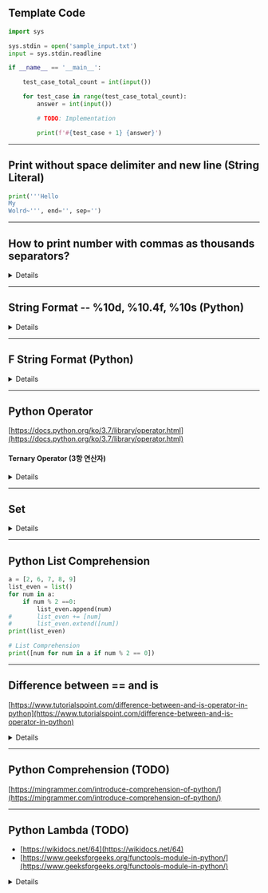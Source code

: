 ## Template Code
```python
import sys

sys.stdin = open('sample_input.txt')
input = sys.stdin.readline

if __name__ == '__main__':

    test_case_total_count = int(input())

    for test_case in range(test_case_total_count):
        answer = int(input())

        # TODO: Implementation

        print(f'#{test_case + 1} {answer}')

```

---
## Print without space delimiter and new line (String Literal)
```python
print('''Hello
My
Wolrd~''', end='', sep='')
```
---
## How to print number with commas as thousands separators?
<details>
  <summary>Details</summary>
  <p>
    
```python
value_info = {
  "Seoul": [10312545, 91375],
  "Pusan": [3567910, 5868],
  "Incheon": [2758296, 64888],
  "Daegu": [2511676, 17230],
  "Gwangju": [1454636, 29774],
}

for key in value_info:
    print(f"{key.rjust(15)}"
          f"{f'{value_info[key][0]:,d}'.rjust(15)}"
          f"{(('+' if value_info[key][1] >= 0 else '-') + f'{value_info[key][1]:,.0f}').rjust(15)}"
          , sep="")
```
  </p>
</details>

---
## String Format -- %10d, %10.4f, %10s (Python)
<details>
  <summary>Details</summary>
  <p>

```python
# 1. %-formatting
weight = 79.12
print("%-10.4f" % weight)

# 2. format function
print(format(weight, "-10.4f"))

# 3. String 
hash_value = "1234567890"
print("%13s" % hash_value)
# print(format(hash_value, "%13s"))   # ValueError: Invalid format specifier
print(hash_value.rjust(13))

```
  </p>
</details>

---
## F String Format (Python)
<details>
  <summary>Details</summary>
  <p>
    
```python
# 1. %-formatting
arr=[1,2,3]
print("%s %s %s" % (arr[0], arr[1], arr[2]))

truple=(1,2,3)
print("%s %s %s" % truple)


# 2. str.format()
name = "rolroralra"
age = 20
print("Hello, {}. I am {}.".format(name, age))
print("Hello, {1}. You are {0}.".format(age, name))

person = {'name': 'Eric', 'age': 74}
print("Hello, {name}. You are {age}.".format(name=person['name'], age=person['age']))

# You can also use ** to do this neat trick with dictionaries
print("Hello, {name}. You are {age}.".format(**person))


# 3. f string
print(f"Hello, {name}. You are {age}.")
```
  </p>
</details>

---
## Python Operator
[https://docs.python.org/ko/3.7/library/operator.html](https://docs.python.org/ko/3.7/library/operator.html)

#### Ternary Operator (3항 연산자)
<details>
  <summary>Details</summary>
  <p>
    
```python
a = 10
b = 10

# Old Version Ternary Operation (A and B or C)
print(a == b and "TRUE" or "FALSE")
# OUTPUT: TRUE
print(a == b and a - b or a + b)    # This old version ternary operator has this problem
# OUTPUT: 20

# New Ternary Operation in python 2.5
print("TRUE" if a == b else "FALSE")
# OUTPUT: TRUE
print(a - b if a == b else a + b)
# OUTPUT: 0
```
  </p>
</details>


---
## Set
<details>
  <summary>Details</summary>
  <p>
    
```python
set1 = {1,2,3}
set2 = {3,4,5}
print(set1 & set2)
#print(set1.intersection(set2))
print(set1 | set2)
#print(set1.union(set2))
print(set1 - set2)
#print(set1.difference(set2))
print(set1 ^ set2)
#print(set1.symmetric_difference(set2))
```
  </p>
</details>

---
## Python List Comprehension
```python
a = [2, 6, 7, 8, 9]
list_even = list()
for num in a:
    if num % 2 ==0:
        list_even.append(num)
#       list_even += [num]
#       list_even.extend([num])
print(list_even)

# List Comprehension
print([num for num in a if num % 2 == 0])
```

---
## Difference between == and is
[https://www.tutorialspoint.com/difference-between-and-is-operator-in-python](https://www.tutorialspoint.com/difference-between-and-is-operator-in-python)

<details>
  <summary>Details</summary>
  <p>
    
```python
# Python program to  
# illustrate the  
# difference between 
# == and is operator 
# [] is an empty list 
list1 = [] 
list2 = [] 
list3=list1 
  
if (list1 == list2): 
   print("True") 
else: 
   print("False") 
# True

  
if (list1 is list2): 
   print("True") 
else: 
   print("False") 
# False


if (list1 is list3): 
   print("True") 
else:     
   print("False")
# True
```

  </p>
</details>

---
## Python Comprehension (TODO)
[https://mingrammer.com/introduce-comprehension-of-python/](https://mingrammer.com/introduce-comprehension-of-python/)

---
## Python Lambda (TODO)
- [https://wikidocs.net/64](https://wikidocs.net/64)
- [https://www.geeksforgeeks.org/functools-module-in-python/](https://www.geeksforgeeks.org/functools-module-in-python/)

<details>
  <summary>Details</summary>
  <p>
    
```python
import fucntools
```
  </p>
</details>
